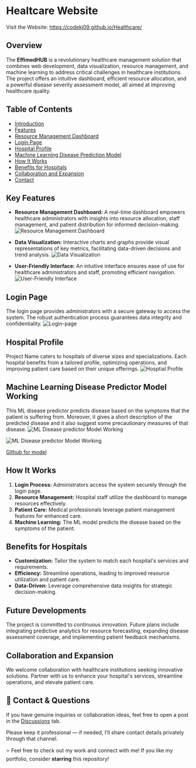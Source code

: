 # Healtcare Website 

Visit the Website: https://codekj09.github.io/Healthcare/

## Overview

The **EffimedHUB** is a revolutionary healthcare management solution that combines web development, data visualization, resource management, and machine learning to address critical challenges in healthcare institutions. The project offers an intuitive dashboard, efficient resource allocation, and a powerful disease severity assessment model, all aimed at improving healthcare quality.
## Table of Contents

- [Introduction](#introduction)
- [Features](#features)
- [Resource Management Dashboard](https://effimed-hub.netlify.app/dashboard/)
- [Login Page](https://effimed-hub.netlify.app/dashboard/login)
- [Hospital Profile](https://effimed-hub.netlify.app/dashboard/profile)
- [Machine Learning Disease Prediction Model](https://disease-predictor-h5v8u3ywyn98tfbktgqmqr.streamlit.app/)
- [How It Works](#how-it-works)
- [Benefits for Hospitals](#benefits-for-hospitals)
- [Collaboration and Expansion](#collaboration-and-expansion)
- [Contact](#contact)

## Key Features

- **Resource Management Dashboard:** A real-time dashboard empowers healthcare administrators with insights into resource allocation, staff management, and patient distribution for informed decision-making.
![Resource Management Dashboard](https://github.com/Cappybara12/Effimed-Hub/assets/122734275/f57a0563-efbd-4a64-8025-99db1e9be86d
)

- **Data Visualization:** Interactive charts and graphs provide visual representations of key metrics, facilitating data-driven decisions and trend analysis.
![Data Visualization](https://github.com/Cappybara12/Effimed-Hub/assets/122734275/160cf44f-e9c4-4b6e-ad95-e464e12d540d
)
- **User-Friendly Interface:** An intuitive interface ensures ease of use for healthcare administrators and staff, promoting efficient navigation.
![User-Friendly Interface](https://github.com/Cappybara12/Effimed-Hub/assets/122734275/a6f24097-affa-469d-ad21-c8c579ae70a4
)
## Login Page

The login page provides administrators with a secure gateway to access the system. The robust authentication process guarantees data integrity and confidentiality.
![Login-page](https://github.com/Cappybara12/Effimed-Hub/assets/122734275/8457f4a3-ab16-4437-95a2-11246bbdbfe5)
## Hospital Profile

Project Name caters to hospitals of diverse sizes and specializations. Each hospital benefits from a tailored profile, optimizing operations, and improving patient care based on their unique offerings.
![Hosptial Profile](https://github.com/Cappybara12/Effimed-Hub/assets/122734275/341dabff-0997-4340-83c0-b2fe3f7b9d1d)

## Machine Learning Disease Predictor Model Working
This ML disease predictor predicts disease based on the symptoms that the patient is suffering from. Moreover, it gives a short description of the predicted disease and it also suggest some precautionary measures of that disease.
![ML Disease predictor Model Working](https://github.com/ENGARY/Effimed-Hub/assets/123545481/dfe2bc46-4ad3-43e4-9f94-ddd7281da317)

![ML Disease predictor Model Working](https://github.com/ENGARY/Effimed-Hub/assets/123545481/508bd097-248d-4dca-9c91-70eb1a12e46a)

[Github for model](https://github.com/ENGARY/Disease-Predictor)

## How It Works

1. **Login Process:** Administrators access the system securely through the login page.
2. **Resource Management:** Hospital staff utilize the dashboard to manage resources effectively.
3. **Patient Care:** Medical professionals leverage patient management features for enhanced care.
4. **Machine Learning:** The ML model predicts the disease based on the symptoms of the patient.

## Benefits for Hospitals

- **Customization:** Tailor the system to match each hospital's services and requirements.
- **Efficiency:** Streamline operations, leading to improved resource utilization and patient care.
- **Data-Driven:** Leverage comprehensive data insights for strategic decision-making.

## Future Developments

The project is committed to continuous innovation. Future plans include integrating predictive analytics for resource forecasting, expanding disease assessment coverage, and implementing patient feedback mechanisms.
## Collaboration and Expansion

We welcome collaboration with healthcare institutions seeking innovative solutions. Partner with us to enhance your hospital's services, streamline operations, and elevate patient care.

## 👋 Contact & Questions

If you have genuine inquiries or collaboration ideas, feel free to open a post in the [Discussions](../../discussions) tab.

Please keep it professional — if needed, I’ll share contact details privately through that channel.


⭐ Feel free to check out my work and connect with me! If you like my portfolio, consider **starring** this repository!  
 



 
